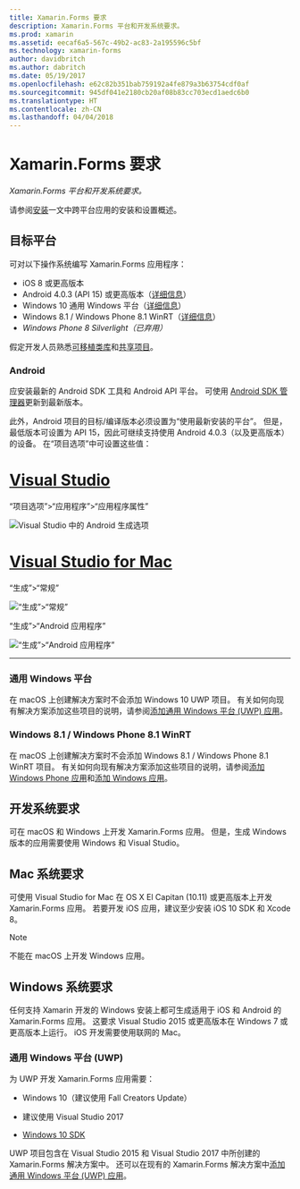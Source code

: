 ```yaml
---
title: Xamarin.Forms 要求
description: Xamarin.Forms 平台和开发系统要求。
ms.prod: xamarin
ms.assetid: eecaf6a5-567c-49b2-ac83-2a195596c5bf
ms.technology: xamarin-forms
author: davidbritch
ms.author: dabritch
ms.date: 05/19/2017
ms.openlocfilehash: e62c82b351bab759192a4fe879a3b63754cdf0af
ms.sourcegitcommit: 945df041e2180cb20af08b83cc703ecd1aedc6b0
ms.translationtype: HT
ms.contentlocale: zh-CN
ms.lasthandoff: 04/04/2018
---
```

# <a name="xamarinforms-requirements"></a>Xamarin.Forms 要求

_Xamarin.Forms 平台和开发系统要求。_

请参阅[安装](~/cross-platform/get-started/installation/index.md)一文中跨平台应用的安装和设置概述。

## <a name="target-platforms"></a>目标平台

可对以下操作系统编写 Xamarin.Forms 应用程序：

-  iOS 8 或更高版本
-  Android 4.0.3 (API 15) 或更高版本（[详细信息](#android)）
-  Windows 10 通用 Windows 平台（[详细信息](#windows10)）
-  Windows 8.1 / Windows Phone 8.1 WinRT（[详细信息](#windows)）
-  *Windows Phone 8 Silverlight（已弃用）*

假定开发人员熟悉[可移植类库](~/cross-platform/app-fundamentals/pcl.md)和[共享项目](~/cross-platform/app-fundamentals/shared-projects.md)。

<a name="android" />

### <a name="android"></a>Android

应安装最新的 Android SDK 工具和 Android API 平台。 可使用 [Android SDK 管理器](~/android/get-started/installation/android-sdk.md)更新到最新版本。

此外，Android 项目的目标/编译版本必须设置为“使用最新安装的平台”。 但是，最低版本可设置为 API 15，因此可继续支持使用 Android 4.0.3（以及更高版本）的设备。 在“项目选项”中可设置这些值：

# <a name="visual-studiotabvswin"></a>[Visual Studio](#tab/vswin)

“项目选项”>“应用程序”>“应用程序属性”

![](installation-images/options-android-vs-sml.png "Visual Studio 中的 Android 生成选项")

# <a name="visual-studio-for-mactabvsmac"></a>[Visual Studio for Mac](#tab/vsmac)

“生成”>“常规”

![](installation-images/options-general-sml.png "“生成”>“常规”")

“生成”>“Android 应用程序”

![](installation-images/options-android-sml.png "“生成”>“Android 应用程序”")

-----


<a name="windows10" />

### <a name="universal-windows-platform"></a>通用 Windows 平台

在 macOS 上创建解决方案时不会添加 Windows 10 UWP 项目。 有关如何向现有解决方案添加这些项目的说明，请参阅[添加通用 Windows 平台 (UWP) 应用](~/xamarin-forms/platform/windows/installation/universal.md)。


<a name="windows" />

### <a name="windows-81--windows-phone-81-winrt"></a>Windows 8.1 / Windows Phone 8.1 WinRT

在 macOS 上创建解决方案时不会添加 Windows 8.1 / Windows Phone 8.1 WinRT 项目。 有关如何向现有解决方案添加这些项目的说明，请参阅[添加 Windows Phone 应用](~/xamarin-forms/platform/windows/installation/phone.md)和[添加 Windows 应用](~/xamarin-forms/platform/windows/installation/tablet.md)。


## <a name="development-system-requirements"></a>开发系统要求

可在 macOS 和 Windows 上开发 Xamarin.Forms 应用。 但是，生成 Windows 版本的应用需要使用 Windows 和 Visual Studio。

## <a name="mac-system-requirements"></a>Mac 系统要求

可使用 Visual Studio for Mac 在 OS X El Capitan (10.11) 或更高版本上开发 Xamarin.Forms 应用。 若要开发 iOS 应用，建议至少安装 iOS 10 SDK 和 Xcode 8。

> [!NOTE]
>  不能在 macOS 上开发 Windows 应用。

## <a name="windows-system-requirements"></a>Windows 系统要求

任何支持 Xamarin 开发的 Windows 安装上都可生成适用于 iOS 和 Android 的 Xamarin.Forms 应用。 这要求 Visual Studio 2015 或更高版本在 Windows 7 或更高版本上运行。 iOS 开发需要使用联网的 Mac。

### <a name="universal-windows-platform-uwp"></a>通用 Windows 平台 (UWP)

为 UWP 开发 Xamarin.Forms 应用需要：

* Windows 10（建议使用 Fall Creators Update）

* 建议使用 Visual Studio 2017

* [Windows 10 SDK](https://dev.windows.com/downloads/windows-10-sdk)

UWP 项目包含在 Visual Studio 2015 和 Visual Studio 2017 中所创建的 Xamarin.Forms 解决方案中。
还可以在现有的 Xamarin.Forms 解决方案中[添加通用 Windows 平台 (UWP) 应用](~/xamarin-forms/platform/windows/installation/universal.md)。

